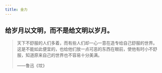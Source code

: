 ```yaml
---
title: 金力
---
```


## 给岁月以文明，而不是给文明以岁月。

> 天下不舒服的人们多着，而有些人们却一心一意在造专给自己舒服的世界。这是不能如此便宜的，也给他们放一点可恶的东西在眼前，使他有时小不舒服，知道原来自己的世界也不容易十分美满。
> 
> ——鲁迅《坟》
